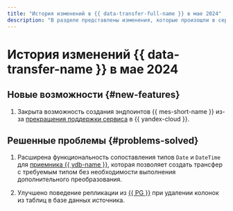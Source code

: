 ```yaml
---
title: "История изменений в {{ data-transfer-full-name }} в мае 2024"
description: "В разделе представлены изменения, которые произошли в сервисе {{ data-transfer-name }} в мае 2024 года."
---
```


# История изменений {{ data-transfer-name }} в мае 2024

## Новые возможности {#new-features}

1. Закрыта возможность создания эндпоинтов {{ mes-short-name }} из-за [прекращения поддержки сервиса](../../managed-elasticsearch) в {{ yandex-cloud }}. 


## Решенные проблемы {#problems-solved}

1. Расширена функциональность сопоставления типов `Date` и `DateTime` для [приемника {{ ydb-name }}](../operations/endpoint/target/yandex-database.md), которая позволяет создать трансфер с требуемым типом без необходимости выполнения дополнительного преобразования.

1. Улучшено поведение репликации из [{{ PG }}](../operations/endpoint/source/postgresql.md) при удалении колонок из таблиц в базе данных источника.